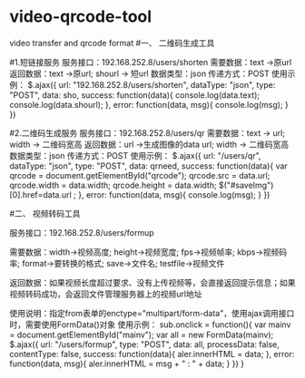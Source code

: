 # video-qrcode-tool
video transfer and qrcode format
#一、	二维码生成工具

#1.短链接服务
服务接口：192.168.252.8/users/shorten
需要数据：text ->原url
返回数据：text ->原url; shourl -> 短url
数据类型：json
传递方式：POST
使用示例：
$.ajax({
	url: "192.168.252.8/users/shorten",
	dataType: "json",
	type: "POST",
	data: sho,
	success: function(data){
		console.log(data.text);
		console.log(data.shourl);
	},
	error: function(data, msg){
		console.log(msg);
	}
})

#2.二维码生成服务
服务接口：192.168.252.8/users/qr
需要数据：text -> url; width -> 二维码宽高
返回数据：url ->生成图像的data url; width -> 二维码宽高
数据类型：json
传递方式：POST
使用示例：
$.ajax({
	url: "/users/qr",
	dataType: "json",
	type: "POST",
	data: qrneed,
	success: function(data){
		var qrcode = document.getElementById("qrcode");
		qrcode.src = data.url;
		qrcode.width = data.width;
		qrcode.height = data.width;
		$("#saveImg")[0].href=data.url ;
	},
	error: function(data, msg){
		console.log(msg);
	}
}) 




#二、	视频转码工具

服务接口：192.168.252.8/users/formup

需要数据：width->视频高度; height->视频宽度; fps->视频帧率; kbps->视频码率;
format->要转换的格式; save->文件名; testfile->视频文件

返回数据：如果视频长度超过要求、没有上传视频等，会直接返回提示信息；如果视频转码成功，会返回文件管理服务器上的视频url地址

使用说明：指定from表单的enctype="multipart/form-data"，使用ajax调用接口时，需要使用FormData()对象
使用示例：
sub.onclick = function(){
	var mainv = document.getElementById("mainv");
	var all = new FormData(mainv);
	$.ajax({
		url: "/users/formup",
		type: "POST",
		data: all,
		processData: false,
		contentType: false,
		success: function(data){
			aler.innerHTML = data;
		},
		error: function(data, msg){
			aler.innerHTML = msg + " : " + data;
		}
	})
}

